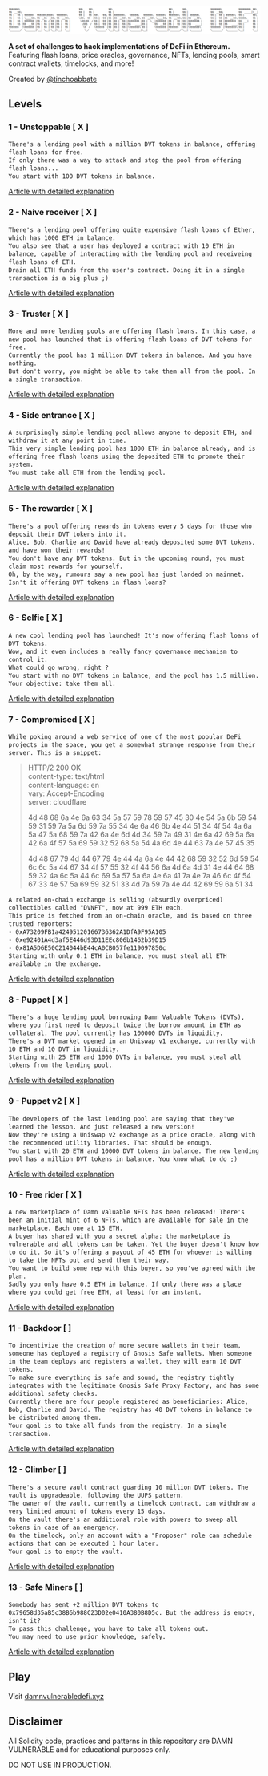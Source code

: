 ![](cover.png)

**A set of challenges to hack implementations of DeFi in Ethereum.**
Featuring flash loans, price oracles, governance, NFTs, lending pools, smart contract wallets, timelocks, and more!

Created by [@tinchoabbate](https://twitter.com/tinchoabbate)

## Levels

### **1 - Unstoppable [ X ]**

    There's a lending pool with a million DVT tokens in balance, offering flash loans for free.
    If only there was a way to attack and stop the pool from offering flash loans...
    You start with 100 DVT tokens in balance.

[Article with detailed explanation](https://medium.com/@juanxaviervalverde/damn-vulnerable-defi-unstoppable-level-1-solution-a1a31a632996)

### **2 - Naive receiver [ X ]**

    There's a lending pool offering quite expensive flash loans of Ether, which has 1000 ETH in balance.
    You also see that a user has deployed a contract with 10 ETH in balance, capable of interacting with the lending pool and receiveing flash loans of ETH.
    Drain all ETH funds from the user's contract. Doing it in a single transaction is a big plus ;)

[Article with detailed explanation](https://medium.com/@juanxaviervalverde/damn-vulnerable-defi-naive-receiver-level-2-solution-17d6a4763c7b)

### **3 - Truster [ X ]**

    More and more lending pools are offering flash loans. In this case, a new pool has launched that is offering flash loans of DVT tokens for free.
    Currently the pool has 1 million DVT tokens in balance. And you have nothing.
    But don't worry, you might be able to take them all from the pool. In a single transaction.

[Article with detailed explanation](https://medium.com/@juanxaviervalverde/damn-vulnerable-defi-truster-level-3-solution-3a08d34ad07b)

### **4 - Side entrance [ X ]**

    A surprisingly simple lending pool allows anyone to deposit ETH, and withdraw it at any point in time.
    This very simple lending pool has 1000 ETH in balance already, and is offering free flash loans using the deposited ETH to promote their system.
    You must take all ETH from the lending pool.

[Article with detailed explanation](https://medium.com/@juanxaviervalverde/damn-vulnerable-defi-side-entrance-level-4-solution-8d76d4d629e1)

### **5 - The rewarder [ X ]**

    There's a pool offering rewards in tokens every 5 days for those who deposit their DVT tokens into it.
    Alice, Bob, Charlie and David have already deposited some DVT tokens, and have won their rewards!
    You don't have any DVT tokens. But in the upcoming round, you must claim most rewards for yourself.
    Oh, by the way, rumours say a new pool has just landed on mainnet. Isn't it offering DVT tokens in flash loans?

[Article with detailed explanation](https://medium.com/@juanxaviervalverde/damn-vulnerable-defi-the-rewarder-level-5-solution-b0b94079cce1)

### **6 - Selfie [ X ]**

    A new cool lending pool has launched! It's now offering flash loans of DVT tokens.
    Wow, and it even includes a really fancy governance mechanism to control it.
    What could go wrong, right ?
    You start with no DVT tokens in balance, and the pool has 1.5 million. Your objective: take them all.

[Article with detailed explanation](https://medium.com/@juanxaviervalverde/damn-vulnerable-defi-selfie-level-6-solution-aa7bcf507aec)

### **7 - Compromised [ X ]**

    While poking around a web service of one of the most popular DeFi projects in the space, you get a somewhat strange response from their server. This is a snippet:

> HTTP/2 200 OK  
> content-type: text/html  
> content-language: en  
> vary: Accept-Encoding  
> server: cloudflare
>
> 4d 48 68 6a 4e 6a 63 34 5a 57 59 78 59 57 45 30 4e 54 5a 6b 59 54 59 31 59 7a 5a 6d 59 7a 55 34 4e 6a 46 6b 4e 44 51 34 4f 54 4a 6a 5a 47 5a 68 59 7a 42 6a 4e 6d 4d 34 59 7a 49 31 4e 6a 42 69 5a 6a 42 6a 4f 57 5a 69 59 32 52 68 5a 54 4a 6d 4e 44 63 7a 4e 57 45 35
>
> 4d 48 67 79 4d 44 67 79 4e 44 4a 6a 4e 44 42 68 59 32 52 6d 59 54 6c 6c 5a 44 67 34 4f 57 55 32 4f 44 56 6a 4d 6a 4d 31 4e 44 64 68 59 32 4a 6c 5a 44 6c 69 5a 57 5a 6a 4e 6a 41 7a 4e 7a 46 6c 4f 54 67 33 4e 57 5a 69 59 32 51 33 4d 7a 59 7a 4e 44 42 69 59 6a 51 34

    A related on-chain exchange is selling (absurdly overpriced) collectibles called "DVNFT", now at 999 ETH each.
    This price is fetched from an on-chain oracle, and is based on three trusted reporters:
    - 0xA73209FB1a42495120166736362A1DfA9F95A105
    - 0xe92401A4d3af5E446d93D11EEc806b1462b39D15
    - 0x81A5D6E50C214044bE44cA0CB057fe119097850c
    Starting with only 0.1 ETH in balance, you must steal all ETH available in the exchange.

[Article with detailed explanation](https://medium.com/@juanxaviervalverde/damn-vulnerable-defi-compromised-level-7-solution-ef9c5f31b0d7)

### **8 - Puppet [ X ]**

    There's a huge lending pool borrowing Damn Valuable Tokens (DVTs), where you first need to deposit twice the borrow amount in ETH as collateral. The pool currently has 100000 DVTs in liquidity.
    There's a DVT market opened in an Uniswap v1 exchange, currently with 10 ETH and 10 DVT in liquidity.
    Starting with 25 ETH and 1000 DVTs in balance, you must steal all tokens from the lending pool.

[Article with detailed explanation](https://medium.com/@juanxaviervalverde/damn-vulnerable-defi-puppet-level-8-solution-a156a28cef01)

### **9 - Puppet v2 [ X ]**

    The developers of the last lending pool are saying that they've learned the lesson. And just released a new version!
    Now they're using a Uniswap v2 exchange as a price oracle, along with the recommended utility libraries. That should be enough.
    You start with 20 ETH and 10000 DVT tokens in balance. The new lending pool has a million DVT tokens in balance. You know what to do ;)

[Article with detailed explanation](https://medium.com/@juanxaviervalverde/damn-vulnerable-defi-puppet-v2-level-9-solution-266a2ee7c70)

### **10 - Free rider [ X ]**

    A new marketplace of Damn Valuable NFTs has been released! There's been an initial mint of 6 NFTs, which are available for sale in the marketplace. Each one at 15 ETH.
    A buyer has shared with you a secret alpha: the marketplace is vulnerable and all tokens can be taken. Yet the buyer doesn't know how to do it. So it's offering a payout of 45 ETH for whoever is willing to take the NFTs out and send them their way.
    You want to build some rep with this buyer, so you've agreed with the plan.
    Sadly you only have 0.5 ETH in balance. If only there was a place where you could get free ETH, at least for an instant.

[Article with detailed explanation](https://medium.com/@juanxaviervalverde/damn-vulnerable-defi-free-rider-level-10-solution-e39fc43296c7)

### **11 - Backdoor [ ]**

    To incentivize the creation of more secure wallets in their team, someone has deployed a registry of Gnosis Safe wallets. When someone in the team deploys and registers a wallet, they will earn 10 DVT tokens.
    To make sure everything is safe and sound, the registry tightly integrates with the legitimate Gnosis Safe Proxy Factory, and has some additional safety checks.
    Currently there are four people registered as beneficiaries: Alice, Bob, Charlie and David. The registry has 40 DVT tokens in balance to be distributed among them.
    Your goal is to take all funds from the registry. In a single transaction.

[Article with detailed explanation]()

### **12 - Climber [ ]**

    There's a secure vault contract guarding 10 million DVT tokens. The vault is upgradeable, following the UUPS pattern.
    The owner of the vault, currently a timelock contract, can withdraw a very limited amount of tokens every 15 days.
    On the vault there's an additional role with powers to sweep all tokens in case of an emergency.
    On the timelock, only an account with a "Proposer" role can schedule actions that can be executed 1 hour later.
    Your goal is to empty the vault.

[Article with detailed explanation]()

### **13 - Safe Miners [ ]**

    Somebody has sent +2 million DVT tokens to 0x79658d35aB5c38B6b988C23D02e0410A380B8D5c. But the address is empty, isn't it?
    To pass this challenge, you have to take all tokens out.
    You may need to use prior knowledge, safely.

[Article with detailed explanation]()

## Play

Visit [damnvulnerabledefi.xyz](https://damnvulnerabledefi.xyz)

## Disclaimer

All Solidity code, practices and patterns in this repository are DAMN VULNERABLE and for educational purposes only.

DO NOT USE IN PRODUCTION.
